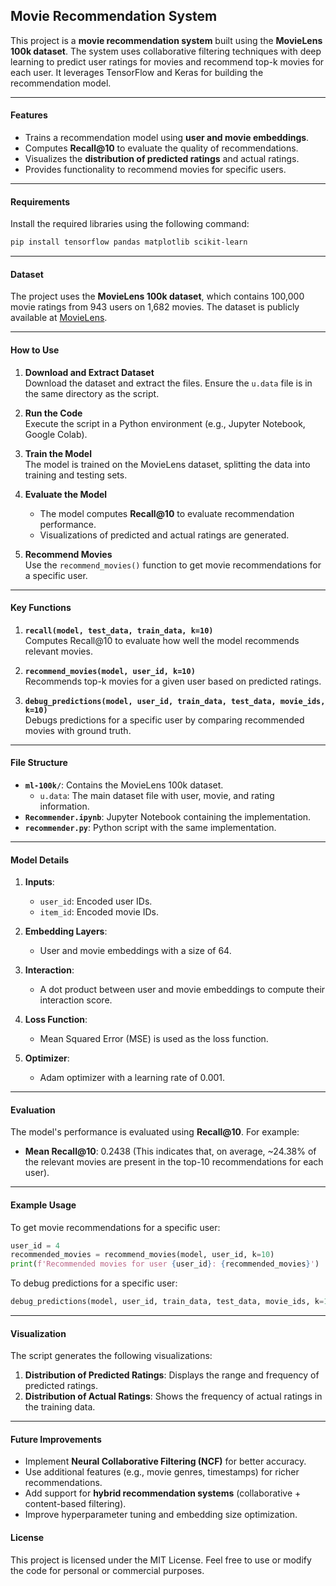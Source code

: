## **Movie Recommendation System**
This project is a **movie recommendation system** built using the **MovieLens 100k dataset**. The system uses collaborative filtering techniques with deep learning to predict user ratings for movies and recommend top-k movies for each user. It leverages TensorFlow and Keras for building the recommendation model.

---

#### **Features**
- Trains a recommendation model using **user and movie embeddings**.
- Computes **Recall@10** to evaluate the quality of recommendations.
- Visualizes the **distribution of predicted ratings** and actual ratings.
- Provides functionality to recommend movies for specific users.

---

#### **Requirements**
Install the required libraries using the following command:
```bash
pip install tensorflow pandas matplotlib scikit-learn
```

---

#### **Dataset**
The project uses the **MovieLens 100k dataset**, which contains 100,000 movie ratings from 943 users on 1,682 movies. The dataset is publicly available at [MovieLens](https://grouplens.org/datasets/movielens/).

---

#### **How to Use**
1. **Download and Extract Dataset**  
   Download the dataset and extract the files. Ensure the `u.data` file is in the same directory as the script.

2. **Run the Code**  
   Execute the script in a Python environment (e.g., Jupyter Notebook, Google Colab).

3. **Train the Model**  
   The model is trained on the MovieLens dataset, splitting the data into training and testing sets.

4. **Evaluate the Model**  
   - The model computes **Recall@10** to evaluate recommendation performance.
   - Visualizations of predicted and actual ratings are generated.

5. **Recommend Movies**  
   Use the `recommend_movies()` function to get movie recommendations for a specific user.

---

#### **Key Functions**
1. **`recall(model, test_data, train_data, k=10)`**  
   Computes Recall@10 to evaluate how well the model recommends relevant movies.

2. **`recommend_movies(model, user_id, k=10)`**  
   Recommends top-k movies for a given user based on predicted ratings.

3. **`debug_predictions(model, user_id, train_data, test_data, movie_ids, k=10)`**  
   Debugs predictions for a specific user by comparing recommended movies with ground truth.

---

#### **File Structure**
- **`ml-100k/`**: Contains the MovieLens 100k dataset.
  - `u.data`: The main dataset file with user, movie, and rating information.
- **`Recommender.ipynb`**: Jupyter Notebook containing the implementation.
- **`recommender.py`**: Python script with the same implementation.

---

#### **Model Details**
1. **Inputs**:
   - `user_id`: Encoded user IDs.
   - `item_id`: Encoded movie IDs.

2. **Embedding Layers**:
   - User and movie embeddings with a size of 64.

3. **Interaction**:
   - A dot product between user and movie embeddings to compute their interaction score.

4. **Loss Function**:
   - Mean Squared Error (MSE) is used as the loss function.

5. **Optimizer**:
   - Adam optimizer with a learning rate of 0.001.

---

#### **Evaluation**
The model's performance is evaluated using **Recall@10**. For example:
- **Mean Recall@10**: 0.2438 (This indicates that, on average, ~24.38% of the relevant movies are present in the top-10 recommendations for each user).

---

#### **Example Usage**
To get movie recommendations for a specific user:
```python
user_id = 4
recommended_movies = recommend_movies(model, user_id, k=10)
print(f'Recommended movies for user {user_id}: {recommended_movies}')
```

To debug predictions for a specific user:
```python
debug_predictions(model, user_id, train_data, test_data, movie_ids, k=10)
```

---

#### **Visualization**
The script generates the following visualizations:
1. **Distribution of Predicted Ratings**: Displays the range and frequency of predicted ratings.
2. **Distribution of Actual Ratings**: Shows the frequency of actual ratings in the training data.

---

#### **Future Improvements**
- Implement **Neural Collaborative Filtering (NCF)** for better accuracy.
- Use additional features (e.g., movie genres, timestamps) for richer recommendations.
- Add support for **hybrid recommendation systems** (collaborative + content-based filtering).
- Improve hyperparameter tuning and embedding size optimization.



#### **License**
This project is licensed under the MIT License. Feel free to use or modify the code for personal or commercial purposes.
